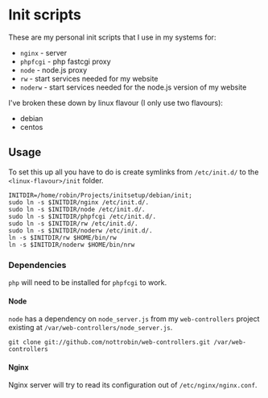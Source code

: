 Init scripts
==

These are my personal init scripts that I use in my systems for:

- `nginx` - server
- `phpfcgi` - php fastcgi proxy
- `node` - node.js proxy
- `rw` - start services needed for my website
- `noderw` - start services needed for the node.js version of my website

I've broken these down by linux flavour (I only use two flavours):

- debian
- centos

Usage
--

To set this up all you have to do is create symlinks from `/etc/init.d/` to the `<linux-flavour>/init` folder.

```
INITDIR=/home/robin/Projects/initsetup/debian/init;
sudo ln -s $INITDIR/nginx /etc/init.d/.
sudo ln -s $INITDIR/node /etc/init.d/.
sudo ln -s $INITDIR/phpfcgi /etc/init.d/.
sudo ln -s $INITDIR/rw /etc/init.d/.
sudo ln -s $INITDIR/noderw /etc/init.d/.
ln -s $INITDIR/rw $HOME/bin/rw
ln -s $INITDIR/noderw $HOME/bin/nrw
```

### Dependencies

`php` will need to be installed for `phpfcgi` to work.

#### Node

`node` has a dependency on `node_server.js` from my `web-controllers` project existing at `/var/web-controllers/node_server.js`.

```
git clone git://github.com/nottrobin/web-controllers.git /var/web-controllers
```

#### Nginx

Nginx server will try to read its configuration out of `/etc/nginx/nginx.conf`.

